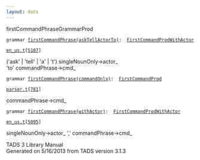 ```yaml
---
layout: docs
---
```

<span class="title">firstCommandPhrase</span><span class="type">GrammarProd</span>

`grammar `<span class="classExtLink">[`firstCommandPhrase(askTellActorTo)`](../object/firstCommandPhrase(askTellActorTo).html)</span>` :   `[`FirstCommandProdWithActor`](../object/FirstCommandProdWithActor.html)

[`en_us.t`](../file/en_us.t.html)`[`[`5107`](../source/en_us.t.html#5107)`]`

<div class="gramrule">

('ask' \| 'tell' \| 'a' \| 't') singleNounOnly-\>actor\_  
'to' commandPhrase-\>cmd\_  

</div>

`grammar `<span class="classExtLink">[`firstCommandPhrase(commandOnly)`](../object/firstCommandPhrase(commandOnly).html)</span>` :   `[`FirstCommandProd`](../object/FirstCommandProd.html)

[`parser.t`](../file/parser.t.html)`[`[`781`](../source/parser.t.html#781)`]`

<div class="gramrule">

commandPhrase-\>cmd\_  

</div>

`grammar `<span class="classExtLink">[`firstCommandPhrase(withActor)`](../object/firstCommandPhrase(withActor).html)</span>` :   `[`FirstCommandProdWithActor`](../object/FirstCommandProdWithActor.html)

[`en_us.t`](../file/en_us.t.html)`[`[`5095`](../source/en_us.t.html#5095)`]`

<div class="gramrule">

singleNounOnly-\>actor\_ ',' commandPhrase-\>cmd\_  

</div>

<div class="ftr">

TADS 3 Library Manual  
Generated on 5/16/2013 from TADS version 3.1.3

</div>
